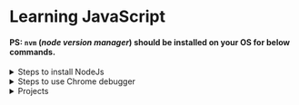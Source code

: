 # Learning JavaScript

#### PS: `nvm` (_node version manager_) should be installed on your OS for below commands.

<details>
<summary> Steps to install NodeJs </summary>

#### Ubuntu/Windows `nvm` commnads for **Node js**

- To Check all node js Versions via `nvm`:

  ```
  nvm list-remote
  ```

- To install node js from listed versions:

  ```
  nvm install v16.15.0
  ```

- To Uninstall older installed node js versions:

  ```
  nvm uninstall v16.14.2
  ```

- To Check node js version:
  ```
  node --version
  ```
- To Check local `nvm` node js version:

  ```
  nvm list
  ```

- To temporarily switch node js versions using `nvm`:

  ```
  nvm use v16.15.0
  ```

- To switch default node js version (v16.14.2) to latest version (v16.15.0):

  ```
  nvm alias default v16.15.0
  nvm use default
  ```

- To Check node js version:
  ```
  node --version
  ```
  </details>

<details>
<summary>Steps to use Chrome debugger</summary>

#### Using Chrome Debugger for JS script steps:

##### WAY-1:

1. Right click on Web page > click `Inspect`
2. Go to `sources`
3. On left side click on `pages` , there you'll find folder structure and your current js file.
4. By clicking on your lines of code, add `breakpoints` and after reloading debug your code according to the breakpoints.

##### WAY-2:

- Simply add `debugger;` statement in your js code. it will automatilly call browser's debugger tab from the line where you've added the `debugger;` statement.

</details>

<details>
<summary>Projects</summary>
<blockquote>
  <details>
   <summary>Guess The Number [<a href="/3.DOM-BasicProjects/1.GuessMyNumber/" target="_blank"> Project-1 </a> ]</summary>
   <br>
     <img alt="sample-image" src="/3.DOM-BasicProjects/1.GuessMyNumber/img/1.png">
     <img alt="sample-image" src="/3.DOM-BasicProjects/1.GuessMyNumber/img/2.png">
     <img alt="sample-image" src="/3.DOM-BasicProjects/1.GuessMyNumber/img/3.png">
     <img alt="sample-image" src="/3.DOM-BasicProjects/1.GuessMyNumber/img/4.png">
     <img alt="sample-image" src="/3.DOM-BasicProjects/1.GuessMyNumber/img/5.png">
     <img alt="sample-image" src="/3.DOM-BasicProjects/1.GuessMyNumber/img/6.png">
     <img alt="sample-image" src="/3.DOM-BasicProjects/1.GuessMyNumber/img/8.png">
     <img alt="sample-image" src="/3.DOM-BasicProjects/1.GuessMyNumber/img/9.png">
  </details>

</blockquote>
</details>
